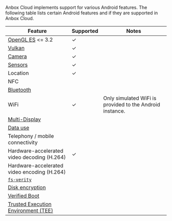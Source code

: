 Anbox Cloud implements support for various Android features. The following table lists certain Android features and if they are supported in Anbox Cloud.

| Feature           | Supported | Notes  |
|--------------------|-----------------|-------------|
| [OpenGL ES](https://source.android.com/devices/graphics/arch-egl-opengl) <= 3.2   |  ✓  | |
| [Vulkan](https://source.android.com/devices/graphics/arch-vulkan) |  ✓  | |
| [Camera](https://source.android.com/devices/camera) |  ✓  |     |
| [Sensors](https://source.android.com/devices/sensors) |  ✓  |   |
| Location           |  ✓  |          |
| NFC                |      |            |
| [Bluetooth](https://source.android.com/devices/bluetooth) | | |
| WiFi               |  ✓  | Only simulated WiFi is provided to the Android instance. |
| [Multi-Display](https://source.android.com/devices/tech/display/multi_display) | | |
| [Data use](https://source.android.com/devices/tech/datausage)| | |
| Telephony / mobile connectivity | | |
| Hardware-accelerated video decoding (H.264) | ✓ | |
| Hardware-accelerated video encoding (H.264) | | |
| [`fs-verity`](https://www.kernel.org/doc/html/latest/filesystems/fsverity.html) | | |
| [Disk encryption](https://source.android.com/security/encryption) | | |
| [Verified Boot](https://source.android.com/security/verifiedboot) | | |
| [Trusted Execution Environment (TEE)](https://source.android.com/security/trusty) | | |
